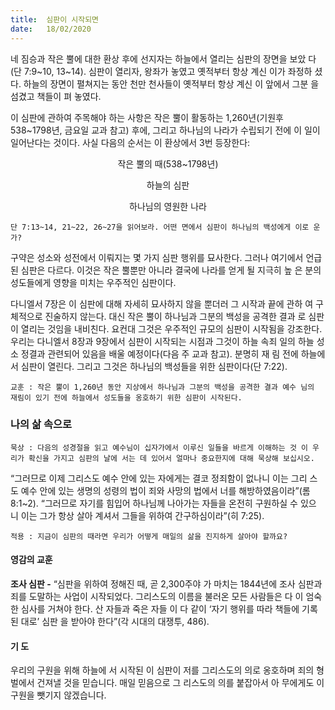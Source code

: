 ```yaml
---
title:  심판이 시작되면
date:   18/02/2020
---
```


네 짐승과 작은 뿔에 대한 환상 후에 선지자는 하늘에서 열리는 심판의 장면을 보았
다(단 7:9~10, 13~14). 심판이 열리자, 왕좌가 놓였고 옛적부터 항상 계신 이가 좌정하
셨다. 하늘의 장면이 펼쳐지는 동안 천만 천사들이 옛적부터 항상 계신 이 앞에서 그분
을 섬겼고 책들이 펴 놓였다.

이 심판에 관하여 주목해야 하는 사항은 작은 뿔이 활동하는 1,260년(기원후
538~1798년, 금요일 교과 참고) 후에, 그리고 하나님의 나라가 수립되기 전에 이 일이
일어난다는 것이다. 사실 다음의 순서는 이 환상에서 3번 등장한다:

<div style="text-align: center">
<p>작은 뿔의 때(538~1798년)</p>
<p>하늘의 심판</p>
<p>하나님의 영원한 나라</p>
</div>

`단 7:13~14, 21~22, 26~27을 읽어보라. 어떤 면에서 심판이 하나님의 백성에게 이로
운가?`

구약은 성소와 성전에서 이뤄지는 몇 가지 심판 행위를 묘사한다. 그러나 여기에서
언급된 심판은 다르다. 이것은 작은 뿔뿐만 아니라 결국에 나라를 얻게 될 지극히 높
은 분의 성도들에게 영향을 미치는 우주적인 심판이다.

다니엘서 7장은 이 심판에 대해 자세히 묘사하지 않을 뿐더러 그 시작과 끝에 관하
여 구체적으로 진술하지 않는다. 대신 작은 뿔이 하나님과 그분의 백성을 공격한 결과
로 심판이 열리는 것임을 내비친다. 요컨대 그것은 우주적인 규모의 심판이 시작됨을
강조한다. 우리는 다니엘서 8장과 9장에서 심판이 시작되는 시점과 그것이 하늘 속죄
일의 하늘 성소 정결과 관련되어 있음을 배울 예정이다(다음 주 교과 참고). 분명히 재
림 전에 하늘에서 심판이 열린다. 그리고 그것은 하나님의 백성들을 위한 심판이다(단
7:22).

`교훈 : 작은 뿔이 1,260년 동안 지상에서 하나님과 그분의 백성을 공격한 결과 예수
님의 재림이 있기 전에 하늘에서 성도들을 옹호하기 위한 심판이 시작된다.`

### 나의 삶 속으로

`묵상 : 다음의 성경절을 읽고 예수님이 십자가에서 이루신 일들을 바르게 이해하는 것
이 우리가 확신을 가지고 심판의 날에 서는 데 있어서 얼마나 중요한지에 대해
묵상해 보십시오.`

“그러므로 이제 그리스도 예수 안에 있는 자에게는 결코 정죄함이 없나니 이는 그리
스도 예수 안에 있는 생명의 성령의 법이 죄와 사망의 법에서 너를 해방하였음이라”(롬
8:1~2). “그러므로 자기를 힘입어 하나님께 나아가는 자들을 온전히 구원하실 수 있으
니 이는 그가 항상 살아 계셔서 그들을 위하여 간구하심이라”(히 7:25).

`적용 : 지금이 심판의 때라면 우리가 어떻게 매일의 삶을 진지하게 살아야 할까요?`

#### 영감의 교훈

**조사 심판 -** “심판을 위하여 정해진 때, 곧 2,300주야
가 마치는 1844년에 조사 심판과 죄를 도말하는 사업이
시작되었다. 그리스도의 이름을 불러온 모든 사람들은
다 이 엄숙한 심사를 거쳐야 한다. 산 자들과 죽은 자들
이 다 같이 ‘자기 행위를 따라 책들에 기록된 대로’ 심판
을 받아야 한다”(각 시대의 대쟁투, 486).

#### 기 도

우리의 구원을 위해 하늘에
서 시작된 이 심판이 저를
그리스도의 의로 옹호하며
죄의 형벌에서 건져낼 것을
믿습니다. 매일 믿음으로 그
리스도의 의를 붙잡아서 아
무에게도 이 구원을 뺏기지
않겠습니다.
